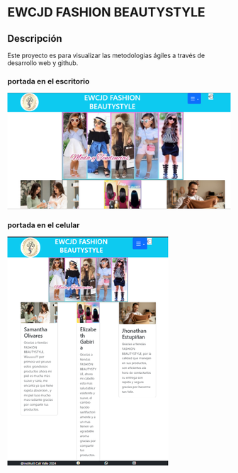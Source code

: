 # EWCJD FASHION BEAUTYSTYLE

## Descripción

Este proyecto es para visualizar las metodologias 
ágiles a través de desarrollo web y github.

### portada en el escritorio

![Texto cuando no hay imagen](./img/image.png)

### portada en el celular
![Texto cuando no hay imagen](./img/image%20copy.png)


